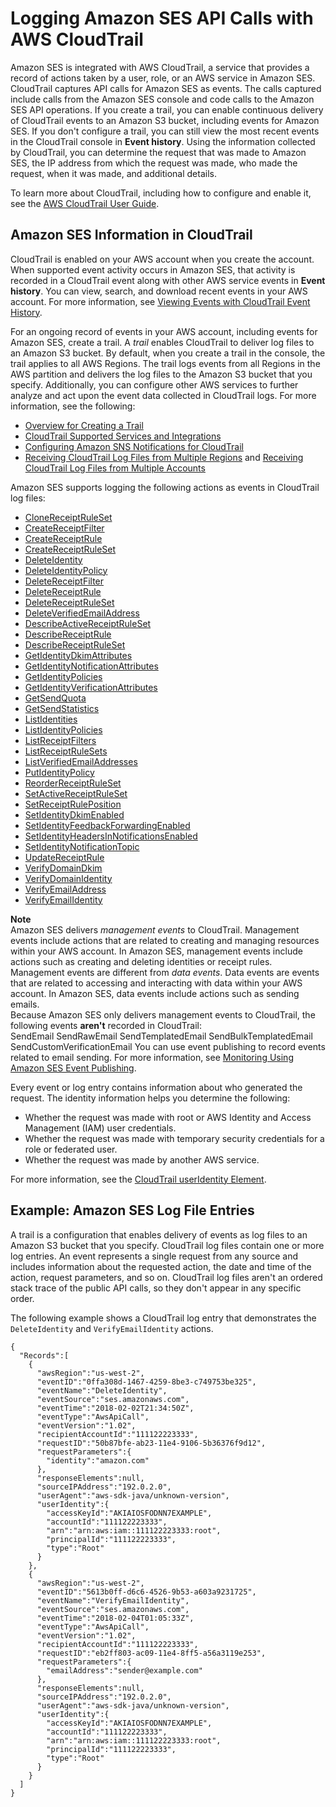 # Logging Amazon SES API Calls with AWS CloudTrail<a name="logging-using-cloudtrail"></a>

Amazon SES is integrated with AWS CloudTrail, a service that provides a record of actions taken by a user, role, or an AWS service in Amazon SES\. CloudTrail captures API calls for Amazon SES as events\. The calls captured include calls from the Amazon SES console and code calls to the Amazon SES API operations\. If you create a trail, you can enable continuous delivery of CloudTrail events to an Amazon S3 bucket, including events for Amazon SES\. If you don't configure a trail, you can still view the most recent events in the CloudTrail console in **Event history**\. Using the information collected by CloudTrail, you can determine the request that was made to Amazon SES, the IP address from which the request was made, who made the request, when it was made, and additional details\. 

To learn more about CloudTrail, including how to configure and enable it, see the [AWS CloudTrail User Guide](https://docs.aws.amazon.com/awscloudtrail/latest/userguide/)\.

## Amazon SES Information in CloudTrail<a name="service-name-info-in-cloudtrail"></a>

CloudTrail is enabled on your AWS account when you create the account\. When supported event activity occurs in Amazon SES, that activity is recorded in a CloudTrail event along with other AWS service events in **Event history**\. You can view, search, and download recent events in your AWS account\. For more information, see [Viewing Events with CloudTrail Event History](https://docs.aws.amazon.com/awscloudtrail/latest/userguide/view-cloudtrail-events.html)\. 

For an ongoing record of events in your AWS account, including events for Amazon SES, create a trail\. A *trail* enables CloudTrail to deliver log files to an Amazon S3 bucket\. By default, when you create a trail in the console, the trail applies to all AWS Regions\. The trail logs events from all Regions in the AWS partition and delivers the log files to the Amazon S3 bucket that you specify\. Additionally, you can configure other AWS services to further analyze and act upon the event data collected in CloudTrail logs\. For more information, see the following: 
+ [Overview for Creating a Trail](https://docs.aws.amazon.com/awscloudtrail/latest/userguide/cloudtrail-create-and-update-a-trail.html)
+ [CloudTrail Supported Services and Integrations](https://docs.aws.amazon.com/awscloudtrail/latest/userguide/cloudtrail-aws-service-specific-topics.html#cloudtrail-aws-service-specific-topics-integrations)
+ [Configuring Amazon SNS Notifications for CloudTrail](https://docs.aws.amazon.com/awscloudtrail/latest/userguide/getting_notifications_top_level.html)
+ [Receiving CloudTrail Log Files from Multiple Regions](https://docs.aws.amazon.com/awscloudtrail/latest/userguide/receive-cloudtrail-log-files-from-multiple-regions.html) and [Receiving CloudTrail Log Files from Multiple Accounts](https://docs.aws.amazon.com/awscloudtrail/latest/userguide/cloudtrail-receive-logs-from-multiple-accounts.html)

Amazon SES supports logging the following actions as events in CloudTrail log files:
+ [CloneReceiptRuleSet](https://docs.aws.amazon.com/ses/latest/APIReference/API_CloneReceiptRuleSet.html)
+ [CreateReceiptFilter](https://docs.aws.amazon.com/ses/latest/APIReference/API_CreateReceiptFilter.html)
+ [CreateReceiptRule](https://docs.aws.amazon.com/ses/latest/APIReference/API_CreateReceiptRule.html)
+ [CreateReceiptRuleSet](https://docs.aws.amazon.com/ses/latest/APIReference/API_CreateReceiptRuleSet.html)
+ [DeleteIdentity](https://docs.aws.amazon.com/ses/latest/APIReference/API_DeleteIdentity.html)
+ [DeleteIdentityPolicy](https://docs.aws.amazon.com/ses/latest/APIReference/API_DeleteIdentityPolicy.html)
+ [DeleteReceiptFilter](https://docs.aws.amazon.com/ses/latest/APIReference/API_DeleteReceiptFilter.html)
+ [DeleteReceiptRule](https://docs.aws.amazon.com/ses/latest/APIReference/API_DeleteReceiptRule.html)
+ [DeleteReceiptRuleSet](https://docs.aws.amazon.com/ses/latest/APIReference/API_DeleteReceiptRuleSet.html)
+ [DeleteVerifiedEmailAddress](https://docs.aws.amazon.com/ses/latest/APIReference/API_DeleteVerifiedEmailAddress.html)
+ [DescribeActiveReceiptRuleSet](https://docs.aws.amazon.com/ses/latest/APIReference/API_DescribeActiveReceiptRuleSet.html)
+ [DescribeReceiptRule](https://docs.aws.amazon.com/ses/latest/APIReference/API_DescribeReceiptRule.html)
+ [DescribeReceiptRuleSet](https://docs.aws.amazon.com/ses/latest/APIReference/API_DescribeReceiptRuleSet.html)
+ [GetIdentityDkimAttributes](https://docs.aws.amazon.com/ses/latest/APIReference/API_GetIdentityDkimAttributes.html)
+ [GetIdentityNotificationAttributes](https://docs.aws.amazon.com/ses/latest/APIReference/API_GetIdentityNotificationAttributes.html)
+ [GetIdentityPolicies](https://docs.aws.amazon.com/ses/latest/APIReference/API_GetIdentityPolicies.html)
+ [GetIdentityVerificationAttributes](https://docs.aws.amazon.com/ses/latest/APIReference/API_GetIdentityVerificationAttributes.html)
+ [GetSendQuota](https://docs.aws.amazon.com/ses/latest/APIReference/API_GetSendQuota.html)
+ [GetSendStatistics](https://docs.aws.amazon.com/ses/latest/APIReference/API_GetSendStatistics.html)
+ [ListIdentities](https://docs.aws.amazon.com/ses/latest/APIReference/API_ListIdentities.html)
+ [ListIdentityPolicies](https://docs.aws.amazon.com/ses/latest/APIReference/API_ListIdentityPolicies.html)
+ [ListReceiptFilters](https://docs.aws.amazon.com/ses/latest/APIReference/API_ListReceiptFilters.html)
+ [ListReceiptRuleSets](https://docs.aws.amazon.com/ses/latest/APIReference/API_ListReceiptRuleSets.html)
+ [ListVerifiedEmailAddresses](https://docs.aws.amazon.com/ses/latest/APIReference/API_ListVerifiedEmailAddresses.html)
+ [PutIdentityPolicy](https://docs.aws.amazon.com/ses/latest/APIReference/API_PutIdentityPolicy.html)
+ [ReorderReceiptRuleSet](https://docs.aws.amazon.com/ses/latest/APIReference/API_ReorderReceiptRuleSet.html)
+ [SetActiveReceiptRuleSet](https://docs.aws.amazon.com/ses/latest/APIReference/API_SetActiveReceiptRuleSet.html)
+ [SetReceiptRulePosition](https://docs.aws.amazon.com/ses/latest/APIReference/API_SetReceiptRulePosition.html)
+ [SetIdentityDkimEnabled](https://docs.aws.amazon.com/ses/latest/APIReference/API_SetIdentityDkimEnabled.html)
+ [SetIdentityFeedbackForwardingEnabled](https://docs.aws.amazon.com/ses/latest/APIReference/API_SetIdentityFeedbackForwardingEnabled.html)
+ [SetIdentityHeadersInNotificationsEnabled](https://docs.aws.amazon.com/ses/latest/APIReference/API_SetIdentityHeadersInNotificationsEnabled.html)
+ [SetIdentityNotificationTopic](https://docs.aws.amazon.com/ses/latest/APIReference/API_SetIdentityNotificationTopic.html)
+ [UpdateReceiptRule](https://docs.aws.amazon.com/ses/latest/APIReference/API_UpdateReceiptRule.html)
+ [VerifyDomainDkim](https://docs.aws.amazon.com/ses/latest/APIReference/API_VerifyDomainDkim.html)
+ [VerifyDomainIdentity](https://docs.aws.amazon.com/ses/latest/APIReference/API_VerifyDomainIdentity.html)
+ [VerifyEmailAddress](https://docs.aws.amazon.com/ses/latest/APIReference/API_VerifyEmailAddress.html)
+ [VerifyEmailIdentity](https://docs.aws.amazon.com/ses/latest/APIReference/API_VerifyEmailIdentity.html)

**Note**  
Amazon SES delivers *management events* to CloudTrail\. Management events include actions that are related to creating and managing resources within your AWS account\. In Amazon SES, management events include actions such as creating and deleting identities or receipt rules\.  
Management events are different from *data events*\. Data events are events that are related to accessing and interacting with data within your AWS account\. In Amazon SES, data events include actions such as sending emails\.  
Because Amazon SES only delivers management events to CloudTrail, the following events **aren't** recorded in CloudTrail:  
SendEmail
SendRawEmail
SendTemplatedEmail
SendBulkTemplatedEmail
SendCustomVerificationEmail
You can use event publishing to record events related to email sending\. For more information, see [Monitoring Using Amazon SES Event Publishing](monitor-using-event-publishing.md)\.

Every event or log entry contains information about who generated the request\. The identity information helps you determine the following: 
+ Whether the request was made with root or AWS Identity and Access Management \(IAM\) user credentials\.
+ Whether the request was made with temporary security credentials for a role or federated user\.
+ Whether the request was made by another AWS service\.

For more information, see the [CloudTrail userIdentity Element](https://docs.aws.amazon.com/awscloudtrail/latest/userguide/cloudtrail-event-reference-user-identity.html)\.

## Example: Amazon SES Log File Entries<a name="understanding-service-name-entries"></a>

 A trail is a configuration that enables delivery of events as log files to an Amazon S3 bucket that you specify\. CloudTrail log files contain one or more log entries\. An event represents a single request from any source and includes information about the requested action, the date and time of the action, request parameters, and so on\. CloudTrail log files aren't an ordered stack trace of the public API calls, so they don't appear in any specific order\.

The following example shows a CloudTrail log entry that demonstrates the `DeleteIdentity` and `VerifyEmailIdentity` actions\.

```
{
  "Records":[
    {
      "awsRegion":"us-west-2",
      "eventID":"0ffa308d-1467-4259-8be3-c749753be325",
      "eventName":"DeleteIdentity",
      "eventSource":"ses.amazonaws.com",
      "eventTime":"2018-02-02T21:34:50Z",
      "eventType":"AwsApiCall",
      "eventVersion":"1.02",
      "recipientAccountId":"111122223333",
      "requestID":"50b87bfe-ab23-11e4-9106-5b36376f9d12",
      "requestParameters":{
        "identity":"amazon.com"
      },
      "responseElements":null,
      "sourceIPAddress":"192.0.2.0",
      "userAgent":"aws-sdk-java/unknown-version",
      "userIdentity":{
        "accessKeyId":"AKIAIOSFODNN7EXAMPLE",
        "accountId":"111122223333",
        "arn":"arn:aws:iam::111122223333:root",
        "principalId":"111122223333",
        "type":"Root"
      }
    },
    {
      "awsRegion":"us-west-2",
      "eventID":"5613b0ff-d6c6-4526-9b53-a603a9231725",
      "eventName":"VerifyEmailIdentity",
      "eventSource":"ses.amazonaws.com",
      "eventTime":"2018-02-04T01:05:33Z",
      "eventType":"AwsApiCall",
      "eventVersion":"1.02",
      "recipientAccountId":"111122223333",
      "requestID":"eb2ff803-ac09-11e4-8ff5-a56a3119e253",
      "requestParameters":{
        "emailAddress":"sender@example.com"
      },
      "responseElements":null,
      "sourceIPAddress":"192.0.2.0",
      "userAgent":"aws-sdk-java/unknown-version",
      "userIdentity":{
        "accessKeyId":"AKIAIOSFODNN7EXAMPLE",
        "accountId":"111122223333",
        "arn":"arn:aws:iam::111122223333:root",
        "principalId":"111122223333",
        "type":"Root"
      }
    }
  ]
}
```